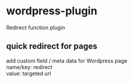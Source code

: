 # wordpress-plugin
Redirect function plugin

quick redirect for pages
------------------------
add custom field / meta data for Wordpress page <br>
name/key: redirect <br>
value: targeted url
